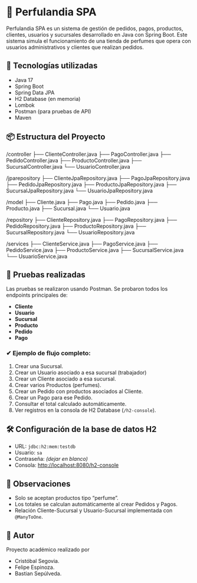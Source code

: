 # 🧴 Perfulandia SPA

Perfulandia SPA es un sistema de gestión de pedidos, pagos, productos, clientes, usuarios y sucursales desarrollado en Java con Spring Boot. Este sistema simula el funcionamiento de una tienda de perfumes que opera con usuarios administrativos y clientes que realizan pedidos.

## 🚀 Tecnologías utilizadas

- Java 17
- Spring Boot
- Spring Data JPA
- H2 Database (en memoria)
- Lombok
- Postman (para pruebas de API)
- Maven

## 📦 Estructura del Proyecto

/controller
├── ClienteController.java
├── PagoController.java
├── PedidoController.java
├── ProductoController.java
├── SucursalController.java
└── UsuarioController.java

/jparepository
├── ClienteJpaRepository.java
├── PagoJpaRepository.java
├── PedidoJpaRepository.java
├── ProductoJpaRepository.java
├── SucursalJpaRepository.java
└── UsuarioJpaRepository.java

/model
├── Cliente.java
├── Pago.java
├── Pedido.java
├── Producto.java
├── Sucursal.java
└── Usuario.java

/repository
├── ClienteRepository.java
├── PagoRepository.java
├── PedidoRepository.java
├── ProductoRepository.java
├── SucursalRepository.java
└── UsuarioRepository.java

/services
├── ClienteService.java
├── PagoService.java
├── PedidoService.java
├── ProductoService.java
├── SucursalService.java
└── UsuarioService.java

## 🧪 Pruebas realizadas

Las pruebas se realizaron usando Postman. Se probaron todos los endpoints principales de:

- **Cliente**
- **Usuario**
- **Sucursal**
- **Producto**
- **Pedido**
- **Pago**

### ✔ Ejemplo de flujo completo:

1. Crear una Sucursal.
2. Crear un Usuario asociado a esa sucursal (trabajador)
3. Crear un Cliente asociado a esa sucursal.
4. Crear varios Productos (perfumes).
5. Crear un Pedido con productos asociados al Cliente.
6. Crear un Pago para ese Pedido.
7. Consultar el total calculado automáticamente.
8. Ver registros en la consola de H2 Database (`/h2-console`).

## 🛠 Configuración de la base de datos H2

- URL: `jdbc:h2:mem:testdb`
- Usuario: `sa`
- Contraseña: *(dejar en blanco)*
- Consola: [http://localhost:8080/h2-console](http://localhost:8080/h2-console)

## 🧠 Observaciones

- Solo se aceptan productos tipo “perfume”.
- Los totales se calculan automáticamente al crear Pedidos y Pagos.
- Relación Cliente-Sucursal y Usuario-Sucursal implementada con `@ManyToOne`.

## 📌 Autor

Proyecto académico realizado por 
  
  - Cristóbal Segovia.
  - Felipe Espinoza.
  - Bastian Sepúlveda.
